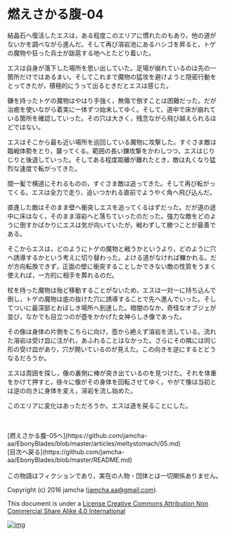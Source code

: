 # 燃えさかる腹-04

結晶石へ復活したエスは，ある程度このエリアに慣れたのもあり，他の道が  
ないかを調べながら進んだ。そして再び溶岩池にあるハシゴを昇ると，トゲ  
の魔物や狂った兵士が跋扈する地へとたどり着いた。  

エスは自身が落下した場所を思い出していた。足場が崩れているのは先の一  
箇所だけではあるまい。そしてこれまで魔物の猛攻を避けようと隠密行動を  
とってきたが，積極的にうって出るときだとエスは感じた。  

鎌を持ったトゲの魔物はやはり手強く，無傷で倒すことは困難だった。だが  
治癒を使いながら着実に一体ずつ始末してゆく。そして，道中で床が崩れて  
いる箇所を確認していった。その穴は大きく，残念ながら飛び越えられるほ  
どではない。  

エスはそこから最も近い場所を巡回している魔物に攻撃した。すぐさま敵は  
臨戦体勢をとり，襲ってくる。範囲の長い鎌攻撃をかわしつつ，エスはじり  
じりと後退していった。そしてある程度距離が離れたとき，敵は丸くなり猛  
烈な速度で転がってきた。  

間一髪で横道にそれるものの，すぐさま敵は追ってきた。そして再び転がっ  
てくる。エスは全力で走り，追いつかれる直前でようやく角へ飛び込んだ。  

直進した敵はそのまま壁へ衝突しエスを追ってくるはずだった。だが道の途  
中に床はなく，そのまま溶岩へと落ちていったのだった。強力な敵をどのよ  
うに倒すかばかりにエスは気が向いていたが，戦わずして勝つことが最善で  
ある。  

そこからエスは，どのようにトゲの魔物と戦うかというより，どのように穴  
へ誘導するかという考えに切り替わった。よける道がなければ轢かれる。だ  
が方向転換できず，正面の壁に衝突することしかできない敵の性質をうまく  
使えれば，一方的に相手を葬れるのだ。  

杖を持った魔物は殆ど移動することがないため，エスは一対一に持ち込んで  
倒し，トゲの魔物は底の抜けた穴に誘導することで先へ進んでいった。そし  
てついに最深部とおぼしき場所へ到達した。暗闇のなか，奇怪なオブジェが  
並び，なかでも目立つのが壺をかかげた女神らしき像であった。  

その像は身体の片側をこちらに向け，壺から絶えず溶岩を流している。流れ  
た溶岩は受け皿に注がれ，あふれることはなかった。さらにその隣には同じ  
形の受け皿があり，穴が開いているのが見えた。この向きを逆にするとどう  
なるだろうか。  

エスは周囲を探し，像の裏側に棒が突き出ているのを見つけた。それを体重  
をかけて押すと，徐々に像がその身体を回転させてゆく。やがて像は当初と  
は逆の向きに身体を変え，溶岩を流し始めた。  

このエリアに変化はあっただろうか。エスは道を戻ることにした。  

<br>  
<br>  
[燃えさかる腹-05へ](https://github.com/jamcha-aa/EbonyBlades/blob/master/articles/meltystomach/05.md)  

<br>  
[目次へ戻る](https://github.com/jamcha-aa/EbonyBlades/blob/master/README.md)  
<br>  
<br>  
この物語はフィクションであり，実在の人物・団体とは一切関係ありません。  

Copyright (c) 2016 jamcha (jamcha.aa@gmail.com).  

This document is under a [License Creative Commons Attribution Non Commercial Share Alike 4.0 International](http://creativecommons.org/licenses/by-nc-sa/4.0/deed)  

[![img](http://i.creativecommons.org/l/by-nc-sa/3.0/80x15.png)](http://creativecommons.org/licenses/by-nc-sa/4.0/deed)